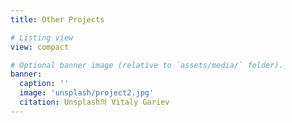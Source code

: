 ```yaml
---
title: Other Projects

# Listing view
view: compact

# Optional banner image (relative to `assets/media/` folder).
banner:
  caption: ''
  image: 'unsplash/project2.jpg'
  citation: Unsplash의 Vitaly Gariev
---
```

